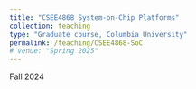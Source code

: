 ```yaml
---
title: "CSEE4868 System-on-Chip Platforms"
collection: teaching
type: "Graduate course, Columbia University"
permalink: /teaching/CSEE4868-SoC
# venue: "Spring 2025"
---
```

Fall 2024
